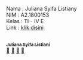 Nama : Juliana Syifa Listiany <br>
NIM : A2.1800153 <br>
Kelas : TI - IV E <br>
Link : <a href="https://a21800155.000webhostapp.com" target="_blank">klik disini</a>

<tr>
     <!-- Baris 2 Max 7 Akun -->
     <td align="center"><a href="#https://avatars1.githubusercontent.com/u/61871644?s=460&u=7d5369d97dbc9d0ec22c35e85ceb50ba97305219&v=4 alt=""/><br /><sub><b>Juliana Syifa Listiani</b></sub></a><br /><a href="#" title="https://github.com/encephendri/PABWEB-E">🔗</a> <a href="#" title="Documentation">📖</a> <a href="#" title="Profile">👀</a> <a href="#" title="Talks">📢</a></td>
  </tr>
